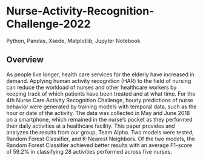 # Nurse-Activity-Recognition-Challenge-2022
Python, Pandas, Xsede, Matplotlib, Jupyter Notebook

## Overview

As people live longer, health care services for the elderly have increased in demand. Applying human activity recognition (HAR) to the field of nursing can reduce the workload of nurses and other healthcare workers by keeping track of which patients have been treated and at what time. For the 4th Nurse Care Activity Recognition Challenge, hourly predictions of nurse behavior were generated by training models with temporal data, such as the hour or date of the activity. The data was collected in May and June 2018 on a smartphone, which remained in the nurse’s pocket as they performed their daily activities at a healthcare facility. This paper provides and analyzes the results from our group, Team Alpha. Two models were tested, Random Forest Classifier, and K-Nearest Neighbors. Of the two models, the Random Forest Classifier achieved better results with an average F1-score of 59.2\% in classifying 28 activities performed across five nurses.


